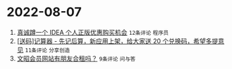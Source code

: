 # 2022-08-07

1. [真诚蹲一个 IDEA 个人正版优惠购买机会](https://www.v2ex.com/t/871181) `12条评论` `程序员`
1. [[送码]记算器 - 先记后算，新应用上架，给大家送 20 个兑换码，希望多提意见](https://www.v2ex.com/t/871188) `11条评论` `分享创造`
1. [文昭会员网站有朋友合租吗？](https://www.v2ex.com/t/871183) `9条评论` `问与答`
